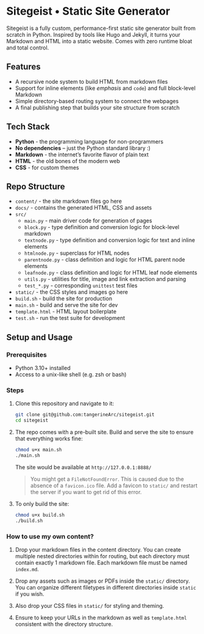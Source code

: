 # Sitegeist • Static Site Generator

Sitegeist is a fully custom, performance-first static site generator built from scratch in Python. Inspired by tools like Hugo and Jekyll, it turns your Markdown and HTML into a static website. Comes with zero runtime bloat and total control.

## Features

- A recursive node system to build HTML from markdown files
- Support for inline elements (like _emphasis_ and `code`) and full block-level Markdown
- Simple directory-based routing system to connect the webpages
- A final publishing step that builds your site structure from scratch


## Tech Stack

- **Python** - the programming language for non-programmers
- **No dependencies** – just the Python standard library :)
- **Markdown** - the internet’s favorite flavor of plain text
- **HTML** - the old bones of the modern web
- **CSS** - for custom themes

## Repo Structure

- `content/` - the site markdown files go here
- `docs/` - contains the generated HTML, CSS and assets
- `src/`
  - `main.py` - main driver code for generation of pages
  - `block.py` - type definition and conversion logic for block-level markdown
  - `textnode.py` - type definition and conversion logic for text and inline elements
  - `htmlnode.py` - superclass for HTML nodes
  - `parentnode.py` - class definition and logic for HTML parent node elements
  - `leafnode.py` - class definition and logic for HTML leaf node elements
  - `utils.py` - utilities for title, image and link extraction and parsing
  - `test_*.py` - corresponding `unittest` test files
- `static/` - the CSS styles and images go here
- `build.sh` - build the site for production
- `main.sh` - build and serve the site for dev
- `template.html` - HTML layout boilerplate
- `test.sh` - run the test suite for development

## Setup and Usage

### Prerequisites

- Python 3.10+ installed
- Access to a unix-like shell (e.g. zsh or bash)

### Steps

1. Clone this repository and navigate to it:

    ```bash
    git clone git@github.com:tangerineArc/sitegeist.git
    cd sitegeist
    ```

2. The repo comes with a pre-built site. Build and serve the site to ensure that everything works fine:

    ```bash
    chmod u+x main.sh
    ./main.sh
    ```
    The site would be available at `http://127.0.0.1:8888/`

    > You might get a `FileNotFoundError`. This is caused due to the absence of a `favicon.ico` file. Add a favicon to `static/` and restart the server if you want to get rid of this error.

3. To only build the site:

    ```bash
    chmod u+x build.sh
    ./build.sh
    ```

### How to use my own content?

1. Drop your markdown files in the content directory. You can create multiple nested directories within for routing, but each directory must contain exactly 1 markdown file. Each markdown file must be named `index.md`.

2. Drop any assets such as images or PDFs inside the `static/` directory. You can organize different filetypes in different directories inside `static` if you wish.

3. Also drop your CSS files in `static/` for styling and theming.

4. Ensure to keep your URLs in the markdown as well as `template.html` consistent with the directory structure.
